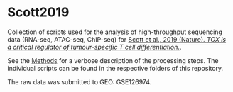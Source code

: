 # Scott2019

Collection of scripts used for the analysis of high-throughput sequencing data (RNA-seq, ATAC-seq, ChIP-seq) for [Scott et al., 2019 (Nature). *TOX is a critical regulator of tumour-specific T cell differentiation*.](https://www.nature.com/articles/s41586-019-1324-y).

See the [Methods](https://github.com/friedue/Scott2019/blob/master/methods_andrew.md) for a verbose description of the processing steps.
The individual scripts can be found in the respective folders of this repository.

The raw data was submitted to GEO: GSE126974.
